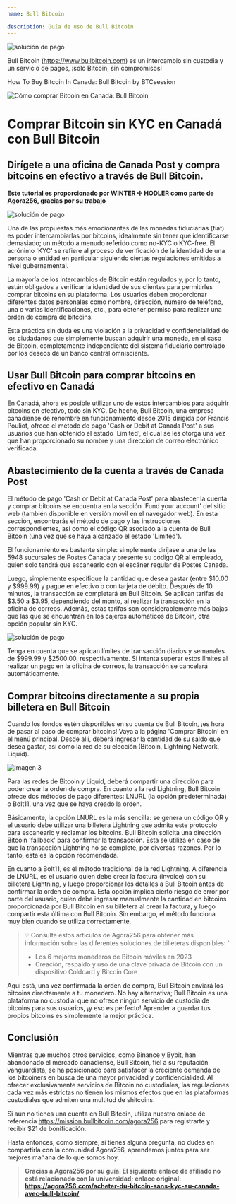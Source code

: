 ```yaml
---
name: Bull Bitcoin

description: Guía de uso de Bull Bitcoin
---
```


![solución de pago](assets/cover.jpeg)

Bull Bitcoin (https://www.bullbitcoin.com) es un intercambio sin custodia y un servicio de pagos, ¡solo Bitcoin, sin compromisos!

How To Buy Bitcoin In Canada: Bull Bitcoin by BTCsession

![Cómo comprar Bitcoin en Canadá: Bull Bitcoin](https://youtu.be/aKs8bKwLjJQ)

# Comprar Bitcoin sin KYC en Canadá con Bull Bitcoin

## Dirígete a una oficina de Canada Post y compra bitcoins en efectivo a través de Bull Bitcoin.

**Este tutorial es proporcionado por WINTER ☩ HODLER como parte de Agora256, gracias por su trabajo**

![solución de pago](assets/1.webp)

Una de las propuestas más emocionantes de las monedas fiduciarias (fiat) es poder intercambiarlas por bitcoins, idealmente sin tener que identificarse demasiado; un método a menudo referido como no-KYC o KYC-free. El acrónimo 'KYC' se refiere al proceso de verificación de la identidad de una persona o entidad en particular siguiendo ciertas regulaciones emitidas a nivel gubernamental.

La mayoría de los intercambios de Bitcoin están regulados y, por lo tanto, están obligados a verificar la identidad de sus clientes para permitirles comprar bitcoins en su plataforma. Los usuarios deben proporcionar diferentes datos personales como nombre, dirección, número de teléfono, una o varias identificaciones, etc., para obtener permiso para realizar una orden de compra de bitcoins.

Esta práctica sin duda es una violación a la privacidad y confidencialidad de los ciudadanos que simplemente buscan adquirir una moneda, en el caso de Bitcoin, completamente independiente del sistema fiduciario controlado por los deseos de un banco central omnisciente.

## Usar Bull Bitcoin para comprar bitcoins en efectivo en Canadá

En Canadá, ahora es posible utilizar uno de estos intercambios para adquirir bitcoins en efectivo, todo sin KYC. De hecho, Bull Bitcoin, una empresa canadiense de renombre en funcionamiento desde 2015 dirigida por Francis Pouliot, ofrece el método de pago 'Cash or Debit at Canada Post' a sus usuarios que han obtenido el estado 'Limited', el cual se les otorga una vez que han proporcionado su nombre y una dirección de correo electrónico verificada.

## Abastecimiento de la cuenta a través de Canada Post

El método de pago 'Cash or Debit at Canada Post' para abastecer la cuenta y comprar bitcoins se encuentra en la sección 'Fund your account' del sitio web (también disponible en versión móvil en el navegador web). En esta sección, encontrarás el método de pago y las instrucciones correspondientes, así como el código QR asociado a la cuenta de Bull Bitcoin (una vez que se haya alcanzado el estado 'Limited').

El funcionamiento es bastante simple: simplemente diríjase a una de las 5948 sucursales de Postes Canada y presente su código QR al empleado, quien solo tendrá que escanearlo con el escáner regular de Postes Canada.

Luego, simplemente especifique la cantidad que desea gastar (entre $10.00 y $999.99) y pague en efectivo o con tarjeta de débito. Después de 10 minutos, la transacción se completará en Bull Bitcoin. Se aplican tarifas de $3.50 a $3.95, dependiendo del monto, al realizar la transacción en la oficina de correos. Además, estas tarifas son considerablemente más bajas que las que se encuentran en los cajeros automáticos de Bitcoin, otra opción popular sin KYC.

![solución de pago](assets/2.webp)

Tenga en cuenta que se aplican límites de transacción diarios y semanales de $999.99 y $2500.00, respectivamente. Si intenta superar estos límites al realizar un pago en la oficina de correos, la transacción se cancelará automáticamente.

## Comprar bitcoins directamente a su propia billetera en Bull Bitcoin

Cuando los fondos estén disponibles en su cuenta de Bull Bitcoin, ¡es hora de pasar al paso de comprar bitcoins! Vaya a la página 'Comprar Bitcoin' en el menú principal. Desde allí, deberá ingresar la cantidad de su saldo que desea gastar, así como la red de su elección (Bitcoin, Lightning Network, Liquid).

![imagen 3](assets/3.webp)

Para las redes de Bitcoin y Liquid, deberá compartir una dirección para poder crear la orden de compra. En cuanto a la red Lightning, Bull Bitcoin ofrece dos métodos de pago diferentes: LNURL (la opción predeterminada) o Bolt11, una vez que se haya creado la orden.

Básicamente, la opción LNURL es la más sencilla: se genera un código QR y el usuario debe utilizar una billetera Lightning que admita este protocolo para escanearlo y reclamar los bitcoins. Bull Bitcoin solicita una dirección Bitcoin 'fallback' para confirmar la transacción. Esta se utiliza en caso de que la transacción Lightning no se complete, por diversas razones. Por lo tanto, esta es la opción recomendada.

En cuanto a Bolt11, es el método tradicional de la red Lightning. A diferencia de LNURL, es el usuario quien debe crear la factura (invoice) con su billetera Lightning, y luego proporcionar los detalles a Bull Bitcoin antes de confirmar la orden de compra. Esta opción implica cierto riesgo de error por parte del usuario, quien debe ingresar manualmente la cantidad en bitcoins proporcionada por Bull Bitcoin en su billetera al crear la factura, y luego compartir esta última con Bull Bitcoin. Sin embargo, el método funciona muy bien cuando se utiliza correctamente.

> 💡 Consulte estos artículos de Agora256 para obtener más información sobre las diferentes soluciones de billeteras disponibles:
> '
>
> - Los 6 mejores monederos de Bitcoin móviles en 2023
> - Creación, respaldo y uso de una clave privada de Bitcoin con un dispositivo Coldcard y Bitcoin Core

Aquí está, una vez confirmada la orden de compra, Bull Bitcoin enviará los bitcoins directamente a tu monedero. No hay alternativa; Bull Bitcoin es una plataforma no custodial que no ofrece ningún servicio de custodia de bitcoins para sus usuarios, ¡y eso es perfecto! Aprender a guardar tus propios bitcoins es simplemente la mejor práctica.

## Conclusión

Mientras que muchos otros servicios, como Binance y Bybit, han abandonado el mercado canadiense, Bull Bitcoin, fiel a su reputación vanguardista, se ha posicionado para satisfacer la creciente demanda de los bitcoiners en busca de una mayor privacidad y confidencialidad. Al ofrecer exclusivamente servicios de Bitcoin no custodiales, las regulaciones cada vez más estrictas no tienen los mismos efectos que en las plataformas custodiales que admiten una multitud de shitcoins.

Si aún no tienes una cuenta en Bull Bitcoin, utiliza nuestro enlace de referencia https://mission.bullbitcoin.com/agora256 para registrarte y recibir $21 de bonificación.

Hasta entonces, como siempre, si tienes alguna pregunta, no dudes en compartirla con la comunidad Agora256, aprendemos juntos para ser mejores mañana de lo que somos hoy.

> **Gracias a Agora256 por su guía. El siguiente enlace de afiliado no está relacionado con la universidad; enlace original: https://agora256.com/acheter-du-bitcoin-sans-kyc-au-canada-avec-bull-bitcoin/**
